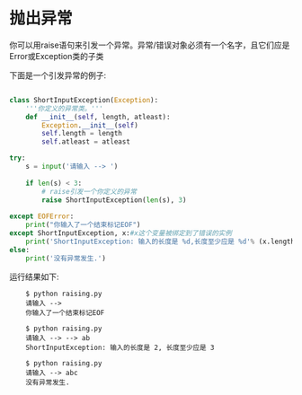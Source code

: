 # 抛出异常

你可以用raise语句来引发一个异常。异常/错误对象必须有一个名字，且它们应是Error或Exception类的子类

下面是一个引发异常的例子:

```python

class ShortInputException(Exception):
	'''你定义的异常类。'''
	def __init__(self, length, atleast):
		Exception.__init__(self)
		self.length = length
		self.atleast = atleast

try:
	s = input('请输入 --> ')
	
	if len(s) < 3:
		# raise引发一个你定义的异常
		raise ShortInputException(len(s), 3)
	
except EOFError:
	print("你输入了一个结束标记EOF")
except ShortInputException, x:#x这个变量被绑定到了错误的实例
	print('ShortInputException: 输入的长度是 %d,长度至少应是 %d'% (x.length, x.atleast))
else:
	print('没有异常发生.')
```

运行结果如下:
```
	$ python raising.py
	请输入 -->
	你输入了一个结束标记EOF

	$ python raising.py
	请输入 --> --> ab
	ShortInputException: 输入的长度是 2, 长度至少应是 3

	$ python raising.py
	请输入 --> abc
	没有异常发生.
```